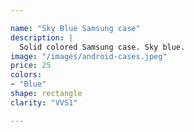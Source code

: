 ```yaml
---

name: "Sky Blue Samsung case"
description: |
  Solid colored Samsung case. Sky blue.
image: "/images/android-cases.jpeg"
price: 25
colors:
- "Blue"
shape: rectangle
clarity: "VVS1"

---
```

